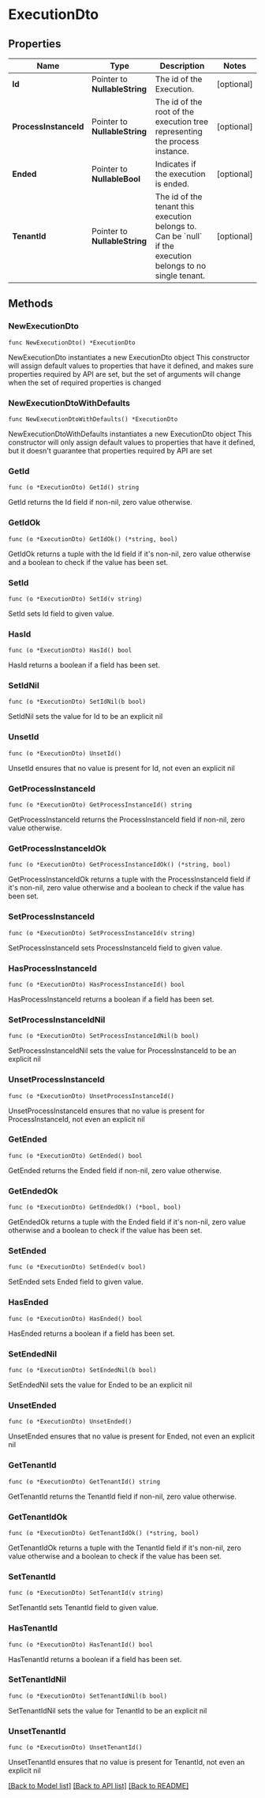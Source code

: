 # ExecutionDto

## Properties

Name | Type | Description | Notes
------------ | ------------- | ------------- | -------------
**Id** | Pointer to **NullableString** | The id of the Execution. | [optional] 
**ProcessInstanceId** | Pointer to **NullableString** | The id of the root of the execution tree representing the process instance. | [optional] 
**Ended** | Pointer to **NullableBool** | Indicates if the execution is ended. | [optional] 
**TenantId** | Pointer to **NullableString** | The id of the tenant this execution belongs to. Can be &#x60;null&#x60; if the execution belongs to no single tenant. | [optional] 

## Methods

### NewExecutionDto

`func NewExecutionDto() *ExecutionDto`

NewExecutionDto instantiates a new ExecutionDto object
This constructor will assign default values to properties that have it defined,
and makes sure properties required by API are set, but the set of arguments
will change when the set of required properties is changed

### NewExecutionDtoWithDefaults

`func NewExecutionDtoWithDefaults() *ExecutionDto`

NewExecutionDtoWithDefaults instantiates a new ExecutionDto object
This constructor will only assign default values to properties that have it defined,
but it doesn't guarantee that properties required by API are set

### GetId

`func (o *ExecutionDto) GetId() string`

GetId returns the Id field if non-nil, zero value otherwise.

### GetIdOk

`func (o *ExecutionDto) GetIdOk() (*string, bool)`

GetIdOk returns a tuple with the Id field if it's non-nil, zero value otherwise
and a boolean to check if the value has been set.

### SetId

`func (o *ExecutionDto) SetId(v string)`

SetId sets Id field to given value.

### HasId

`func (o *ExecutionDto) HasId() bool`

HasId returns a boolean if a field has been set.

### SetIdNil

`func (o *ExecutionDto) SetIdNil(b bool)`

 SetIdNil sets the value for Id to be an explicit nil

### UnsetId
`func (o *ExecutionDto) UnsetId()`

UnsetId ensures that no value is present for Id, not even an explicit nil
### GetProcessInstanceId

`func (o *ExecutionDto) GetProcessInstanceId() string`

GetProcessInstanceId returns the ProcessInstanceId field if non-nil, zero value otherwise.

### GetProcessInstanceIdOk

`func (o *ExecutionDto) GetProcessInstanceIdOk() (*string, bool)`

GetProcessInstanceIdOk returns a tuple with the ProcessInstanceId field if it's non-nil, zero value otherwise
and a boolean to check if the value has been set.

### SetProcessInstanceId

`func (o *ExecutionDto) SetProcessInstanceId(v string)`

SetProcessInstanceId sets ProcessInstanceId field to given value.

### HasProcessInstanceId

`func (o *ExecutionDto) HasProcessInstanceId() bool`

HasProcessInstanceId returns a boolean if a field has been set.

### SetProcessInstanceIdNil

`func (o *ExecutionDto) SetProcessInstanceIdNil(b bool)`

 SetProcessInstanceIdNil sets the value for ProcessInstanceId to be an explicit nil

### UnsetProcessInstanceId
`func (o *ExecutionDto) UnsetProcessInstanceId()`

UnsetProcessInstanceId ensures that no value is present for ProcessInstanceId, not even an explicit nil
### GetEnded

`func (o *ExecutionDto) GetEnded() bool`

GetEnded returns the Ended field if non-nil, zero value otherwise.

### GetEndedOk

`func (o *ExecutionDto) GetEndedOk() (*bool, bool)`

GetEndedOk returns a tuple with the Ended field if it's non-nil, zero value otherwise
and a boolean to check if the value has been set.

### SetEnded

`func (o *ExecutionDto) SetEnded(v bool)`

SetEnded sets Ended field to given value.

### HasEnded

`func (o *ExecutionDto) HasEnded() bool`

HasEnded returns a boolean if a field has been set.

### SetEndedNil

`func (o *ExecutionDto) SetEndedNil(b bool)`

 SetEndedNil sets the value for Ended to be an explicit nil

### UnsetEnded
`func (o *ExecutionDto) UnsetEnded()`

UnsetEnded ensures that no value is present for Ended, not even an explicit nil
### GetTenantId

`func (o *ExecutionDto) GetTenantId() string`

GetTenantId returns the TenantId field if non-nil, zero value otherwise.

### GetTenantIdOk

`func (o *ExecutionDto) GetTenantIdOk() (*string, bool)`

GetTenantIdOk returns a tuple with the TenantId field if it's non-nil, zero value otherwise
and a boolean to check if the value has been set.

### SetTenantId

`func (o *ExecutionDto) SetTenantId(v string)`

SetTenantId sets TenantId field to given value.

### HasTenantId

`func (o *ExecutionDto) HasTenantId() bool`

HasTenantId returns a boolean if a field has been set.

### SetTenantIdNil

`func (o *ExecutionDto) SetTenantIdNil(b bool)`

 SetTenantIdNil sets the value for TenantId to be an explicit nil

### UnsetTenantId
`func (o *ExecutionDto) UnsetTenantId()`

UnsetTenantId ensures that no value is present for TenantId, not even an explicit nil

[[Back to Model list]](../README.md#documentation-for-models) [[Back to API list]](../README.md#documentation-for-api-endpoints) [[Back to README]](../README.md)


